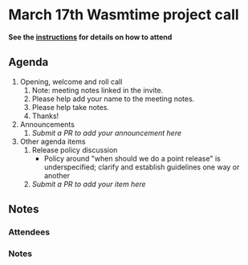 # March 17th Wasmtime project call

**See the [instructions](../README.md) for details on how to attend**

## Agenda
1. Opening, welcome and roll call
    1. Note: meeting notes linked in the invite.
    1. Please help add your name to the meeting notes.
    1. Please help take notes.
    1. Thanks!
1. Announcements
    1. _Submit a PR to add your announcement here_
1. Other agenda items
    1. Release policy discussion
       - Policy around "when should we do a point release" is underspecified;
         clarify and establish guidelines one way or another
    1. _Submit a PR to add your item here_

## Notes

### Attendees

### Notes
